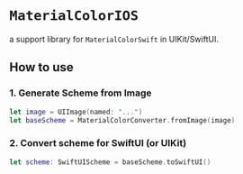 # ``MaterialColorIOS``


a support library for `MaterialColorSwift` in UIKit/SwiftUI.


## How to use


### 1. Generate Scheme from Image

```swift
let image = UIImage(named: "...")
let baseScheme = MaterialColorConverter.fromImage(image)
```

 ### 2. Convert scheme for SwiftUI (or UIKit)

```swift
let scheme: SwiftUIScheme = baseScheme.toSwiftUI()
```



